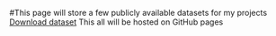 

 
#This page will store a few publicly available datasets for my projects
[Download dataset](/Dataset/2007-2019-Housing-Inventory-Count-by-CoC.xlsx)
This all will be hosted on GitHub pages

